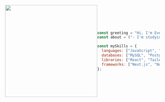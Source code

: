 <div style="display: flex; align-items: center;">
<img src="https://imgur.com/SUMpzEU.png" width="300"/>

```javascript
const greeting = "Hi, I'm Everton Silva, welcome to my GitHub.")
const about = ("- I'm studying", mySkills.languages.join(", "), "and more.");

const mySkills = {
  languages: ["JavaScript", "TypeScript", "PHP", "Python", "Java", "C#"],
  databases: ["MySQL", "Postgres", "Firebase", "Supabase"],
  libraries: ["React", "Tailwind CSS", "Shadcn/ui" ],
  frameworks: ["Next.js", "Node.js", ".NET", "Vite"]
};
```
</div>
